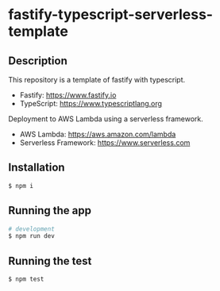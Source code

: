 # fastify-typescript-serverless-template

## Description

This repository is a template of fastify with typescript.

- Fastify: https://www.fastify.io
- TypeScript: https://www.typescriptlang.org

Deployment to AWS Lambda using a serverless framework.

- AWS Lambda: https://aws.amazon.com/lambda
- Serverless Framework: https://www.serverless.com

## Installation

```bash
$ npm i
```

## Running the app

```bash
# development
$ npm run dev
```

## Running the test

```bash
$ npm test
```
